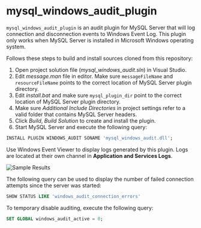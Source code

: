 mysql_windows_audit_plugin
==========================

`mysql_windows_audit_plugin` is an audit plugin for MySQL Server that will log connection and disconnection events to Windows Event Log.  This plugin only works when MySQL Server is installed in Microsoft Windows operating system.

Follows these steps to build and install sources cloned from this repository:

1. Open project solution file (*mysql_windows_audit.sln*) in Visual Studio.
2. Edit *message.man* file in editor.  Make sure `messageFileName` and `resourceFileName` points to the correct location of MySQL Server plugin directory.
3. Edit *install.bat* and make sure `mysql_plugin_dir` point to the correct location of MySQL Server plugin directory.
4. Make sure *Additional Include Directories* in project settings refer to a valid folder that contains MySQL Server headers.
5. Click *Build*, *Build Solution* to create and install the plugin.
6. Start MySQL Server and execute the following query:

  ```sql
  INSTALL PLUGIN WINDOWS_AUDIT SONAME 'mysql_windows_audit.dll';
  ```
  
Use Windows Event Viewer to display logs generated by this plugin.  Logs are located at their own channel in  **Application and Services Logs**.

![Sample Results](https://thesolidsnake.files.wordpress.com/2014/12/gambar51.png)

The following query can be used to display the number of failed connection attempts since the server was started:

```sql
SHOW STATUS LIKE 'windows_audit_connection_errors'
```

To temporary disable auditing, execute the following query:

```sql
SET GLOBAL windows_audit_active = 0;
```
